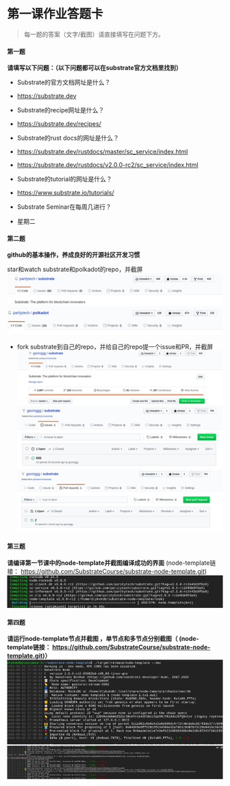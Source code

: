 # 第一课作业答题卡

> 每一题的答案（文字/截图）请直接填写在问题下方。

#### 第一题

**请填写以下问题：（以下问题都可以在substrate官方文档里找到）**

- Substrate的官方文档网址是什么？
- https://substrate.dev
  
- Substrate的recipe网址是什么？
- https://substrate.dev/recipes/
  
- Substrate的rust docs的网址是什么？
- https://substrate.dev/rustdocs/master/sc_service/index.html
- https://substrate.dev/rustdocs/v2.0.0-rc2/sc_service/index.html

- Substrate的tutorial的网址是什么？
- https://www.substrate.io/tutorials/

- Substrate Seminar在每周几进行？
- 星期二


#### 第二题

**github的基本操作，养成良好的开源社区开发习惯**

star和watch substrate和polkadot的repo，并截屏
![star-watch-substrate](./watch-star-substrate.jpg)
![star-watch-polkadot](./watch-star-polkadot.jpg)
  

- fork substrate到自己的repo，并给自己的repo提一个issue和PR，并截屏
![fork-substrate](./fork-substrate.jpg)
![issue](./issue.jpg)
![PR](./PR.jpg)


#### 第三题

**请编译第一节课中的node-template并截图编译成功的界面** (node-template链接： https://github.com/SubstrateCourse/substrate-node-template.git)
![compile-node](./compile-node.jpg)


#### 第四题

**请运行node-template节点并截图 ，单节点和多节点分别截图（ (node-template链接： https://github.com/SubstrateCourse/substrate-node-template.git)）**
![simple-node](./simple-node.jpg)
![Multi-node](./Multi-node.jpg)

